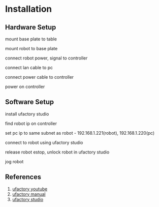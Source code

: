# Installation

## Hardware Setup
mount base plate to table

mount robot to base plate

connect robot power, signal to controller

connect lan cable to pc

connect power cable to controller

power on controller


## Software Setup
install ufactory studio

find robot ip on controller

set pc ip to same subnet as robot - 192.168.1.221(robot), 192.168.1.220(pc)

connect to robot using ufactory studio

release robot estop, unlock robot in ufactory studio

jog robot


## References
1. [ufactory youtube](https://www.youtube.com/@ufactory8326)
2. [ufactory manual](https://www.ufactory.cc/wp-content/uploads/2023/05/xArm-User-Manual-V2.0.0.pdf)
3. [ufactory studio](https://www.ufactory.cc/ufactory-studio/)
